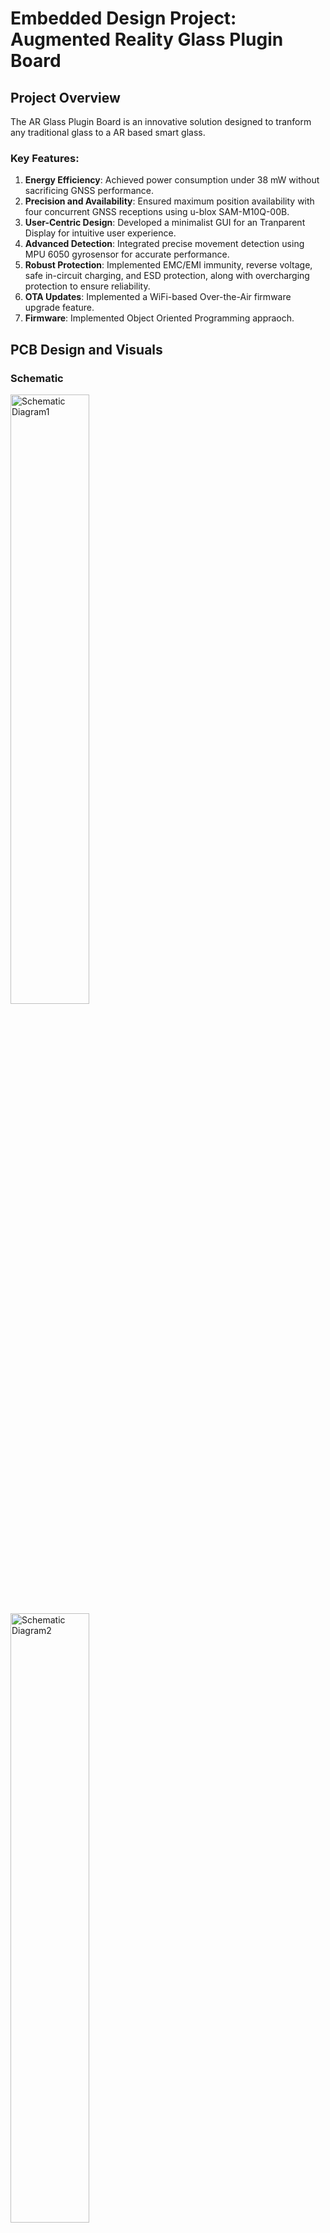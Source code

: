 # Embedded Design Project: Augmented Reality Glass Plugin Board

## Project Overview
The AR Glass Plugin Board is an innovative solution designed to tranform any traditional glass to a AR based smart glass.

### Key Features:
1. **Energy Efficiency**: Achieved power consumption under 38 mW without sacrificing GNSS performance.
2. **Precision and Availability**: Ensured maximum position availability with four concurrent GNSS receptions using u-blox SAM-M10Q-00B.
3. **User-Centric Design**: Developed a minimalist GUI for an Tranparent Display for intuitive user experience.
4. **Advanced Detection**: Integrated precise movement detection using MPU 6050 gyrosensor for accurate performance.
5. **Robust Protection**: Implemented EMC/EMI immunity, reverse voltage, safe in-circuit charging, and ESD protection, along with overcharging protection to ensure reliability.
6. **OTA Updates**: Implemented a WiFi-based Over-the-Air firmware upgrade feature.
7.  **Firmware**: Implemented Object Oriented Programming appraoch.

## PCB Design and Visuals

### Schematic
<img src="Titan_Sheet_1.jpg" alt="Schematic Diagram1" width="50%" />
<img src="Titan_Sheet_2.jpg" alt="Schematic Diagram2" width="50%" />

### PCB Layout
<img src="Top_Layer.png" alt="Top Layer" width="50%" />
<img src="Bottom_Layout.png" alt="Bottom Layer" width="50%" />
<img src="All_Layout.png" alt="Trace Layer" width="50%" />

### 3D Rendering View
<img src="Rendering1.png" alt="3D View1" width="50%" />
<img src="Rendering2.png" alt="3D View2" width="50%" />

### Fabricated View
<img src="Rendering1.png" alt="Real View1" width="50%" />
<img src="Rendering2.png" alt="Real View2" width="50%" />

## Graphical User Interface Design
<img src="gui_design.png" alt="gui_flow" width="90%" />
<img src="gui_real_view1.jpg" alt="Real View1" width="50%" />
<img src="gui_real_view2.jpg" alt="Real View2" width="50%" />

## Over-the-Air Web Interface Design
<img src="OTA_view1.jpg" alt="OTA View1" width="50%" />
<img src="OTA_view2.jpg" alt="OTA View2" width="50%" />


## How to Use
1. Clone the repository to your local machine.
2. Open the schematic and PCB design files using your preferred EDA tool.
3. Review the design and adapt it to your specific use case.

## Contributions
Contributions are welcome! If you have suggestions or improvements, feel free to fork this repository and submit a pull request.

## License
This project is licensed under the MIT License. See the LICENSE file for details.
